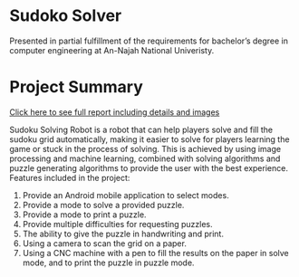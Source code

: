 # Sudoko Solver
Presented in partial fulfillment of the requirements for bachelor’s degree in computer engineering at An-Najah National Univeristy.

# Project Summary
[Click here to see full report including details and images](https://drive.google.com/file/d/1lwlYkDZebzZUHP5b2JcMOkvz-2ybej5f/view?usp=sharing)


Sudoku Solving Robot is a robot that can help players solve and fill the sudoku
grid automatically, making it easier to solve for players learning the game or stuck
in the process of solving. This is achieved by using image processing and machine
learning, combined with solving algorithms and puzzle generating algorithms to
provide the user with the best experience.
Features included in the project:
1. Provide an Android mobile application to select modes.
2. Provide a mode to solve a provided puzzle.
3. Provide a mode to print a puzzle.
4. Provide multiple difficulties for requesting puzzles.
5. The ability to give the puzzle in handwriting and print.
6. Using a camera to scan the grid on a paper.
7. Using a CNC machine with a pen to fill the results on the paper in solve
mode, and to print the puzzle in puzzle mode.
